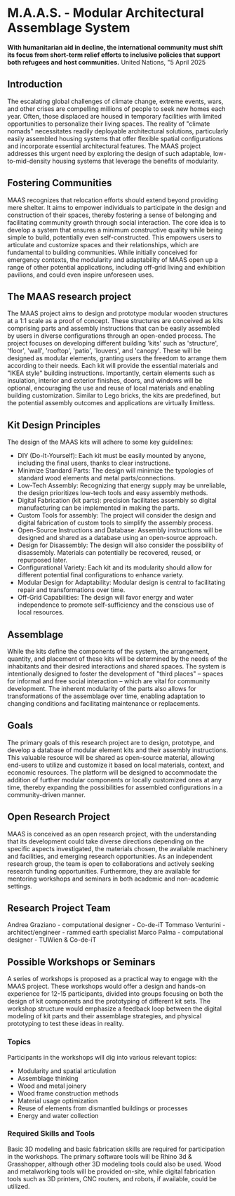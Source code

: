 # M.A.A.S. - Modular Architectural Assemblage System

**With humanitarian aid in decline, the international community must shift its focus from short-term relief efforts to inclusive policies that support both refugees and host communities.** United Nations, "5 April 2025

## Introduction
The escalating global challenges of climate change, extreme events, wars, and other crises are compelling millions of people to seek new homes each year. Often, those displaced are housed in temporary facilities with limited opportunities to personalize their living spaces. The reality of "climate nomads" necessitates readily deployable architectural solutions, particularly easily assembled housing systems that offer flexible spatial configurations and incorporate essential architectural features. The MAAS project addresses this urgent need by exploring the design of such adaptable, low-to-mid-density housing systems that leverage the benefits of modularity.

## Fostering Communities
MAAS recognizes that relocation efforts should extend beyond providing mere shelter. It aims to empower individuals to participate in the design and construction of their spaces, thereby fostering a sense of belonging and facilitating community growth through social interaction. The core idea is to develop a system that ensures a minimum constructive quality while being simple to build, potentially even self-constructed. This empowers users to articulate and customize spaces and their relationships, which are fundamental to building communities. While initially conceived for emergency contexts, the modularity and adaptability of MAAS open up a range of other potential applications, including off-grid living and exhibition pavilions, and could even inspire unforeseen uses.

## The MAAS research project
The MAAS project aims to design and prototype modular wooden structures at a 1:1 scale as a proof of concept. These structures are conceived as kits comprising parts and assembly instructions that can be easily assembled by users in diverse configurations through an open-ended process. The project focuses on developing different building 'kits' such as 'structure', 'floor', 'wall', 'rooftop', 'patio', 'louvers', and 'canopy'. These will be designed as modular elements, granting users the freedom to arrange them according to their needs. Each kit will provide the essential materials and "IKEA style" building instructions. Importantly, certain elements such as insulation, interior and exterior finishes, doors, and windows will be optional, encouraging the use and reuse of local materials and enabling building customization. Similar to Lego bricks, the kits are predefined, but the potential assembly outcomes and applications are virtually limitless.

## Kit Design Principles
The design of the MAAS kits will adhere to some key guidelines:
- DIY (Do-It-Yourself): Each kit must be easily mounted by anyone, including the final users, thanks to clear instructions. 
- Minimize Standard Parts: The design will minimize the typologies of standard wood elements and metal parts/connections. 
- Low-Tech Assembly: Recognizing that energy supply may be unreliable, the design prioritizes low-tech tools and easy assembly methods. 
- Digital Fabrication (kit parts): precision facilitates assembly so digital manufacturing can be implemented in making the parts. 
- Custom Tools for assembly: The project will consider the design and digital fabrication of custom tools to simplify the assembly process. 
- Open-Source Instructions and Database: Assembly instructions will be designed and shared as a database using an open-source approach. 
- Design for Disassembly: The design will also consider the possibility of disassembly. Materials can potentially be recovered, reused, or repurposed later. 
- Configurational Variety: Each kit and its modularity should allow for different potential final configurations to enhance variety. 
- Modular Design for Adaptability: Modular design is central to facilitating repair and transformations over time. 
- Off-Grid Capabilities: The design will favor energy and water independence to promote self-sufficiency and the conscious use of local resources.

## Assemblage
While the kits define the components of the system, the arrangement, quantity, and placement of these kits will be determined by the needs of the inhabitants and their desired interactions and shared spaces. The system is intentionally designed to foster the development of "third places" – spaces for informal and free social interaction – which are vital for community development. The inherent modularity of the parts also allows for transformations of the assemblage over time, enabling adaptation to changing conditions and facilitating maintenance or replacements.

## Goals
The primary goals of this research project are to design, prototype, and develop a database of modular element kits and their assembly instructions. This valuable resource will be shared as open-source material, allowing end-users to utilize and customize it based on local materials, context, and economic resources. The platform will be designed to accommodate the addition of further modular components or locally customized ones at any time, thereby expanding the possibilities for assembled configurations in a community-driven manner.

## Open Research Project
MAAS is conceived as an open research project, with the understanding that its development could take diverse directions depending on the specific aspects investigated, the materials chosen, the available machinery and facilities, and emerging research opportunities. As an independent research group, the team is open to collaborations and actively seeking research funding opportunities. Furthermore, they are available for mentoring workshops and seminars in both academic and non-academic settings.

## Research Project Team
Andrea Graziano - computational designer - Co-de-iT
Tommaso Venturini - architect/engineer - rammed earth specialist
Marco Palma - computational designer - TUWien & Co-de-iT

## Possible Workshops or Seminars
A series of workshops is proposed as a practical way to engage with the MAAS project. These workshops would offer a design and hands-on experience for 12-15 participants, divided into groups focusing on both the design of kit components and the prototyping of different kit sets. The workshop structure would emphasize a feedback loop between the digital modeling of kit parts and their assemblage strategies, and physical prototyping to test these ideas in reality.

### Topics
Participants in the workshops will dig into various relevant topics:
- Modularity and spatial articulation
- Assemblage thinking
- Wood and metal joinery
- Wood frame construction methods
- Material usage optimization
- Reuse of elements from dismantled buildings or processes
- Energy and water collection

### Required Skills and Tools
Basic 3D modeling and basic fabrication skills are required for participation in the workshops. The primary software tools will be Rhino 3d & Grasshopper, although other 3D modeling tools could also be used. Wood and metalworking tools will be provided on-site, while digital fabrication tools such as 3D printers, CNC routers, and robots, if available, could be utilized.
 
